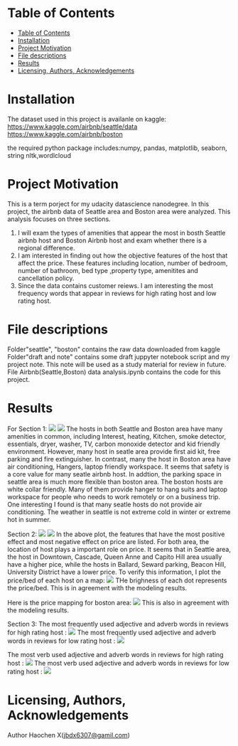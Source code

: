 # Table of Contents
<!-- MDTOC maxdepth:6 firsth1:1 numbering:0 flatten:0 bullets:1 updateOnSave:1 -->

- [Table of Contents](#table-of-contents)   
- [Installation](#installation)   
- [Project Motivation](#project-motivation)   
- [File descriptions](#file-descriptions)   
- [Results](#results)   
- [Licensing, Authors, Acknowledgements](#licensing-authors-acknowledgements)   

<!-- /MDTOC -->

# Installation
The dataset used in this project is availanle on kaggle:
https://www.kaggle.com/airbnb/seattle/data
https://www.kaggle.com/airbnb/boston

the required python package includes:numpy, pandas, matplotlib, seaborn, string
nltk,wordlcloud

# Project Motivation
This is a term porject for my udacity datascience nanodegree. In this project,
the airbnb data of Seattle area and Boston area were analyzed. This analysis
focuses on three sections.
1. I will exam the types of amenities that appear the most in bosth
Seattle airbnb host and Boston Airbnb host
and exam whether there is a regional difference.
2. I am interested in finding
 out how the objective features of the host that affect the price. These
 features including location, number of bedroom, number of bathroom, bed type
  ,property type, amenitites and cancellation policy.
3. Since the data contains customer reiews. I am interesting the most frequency
 words that appear in reviews for high rating host and low rating host.

# File descriptions
Folder"seattle", "boston" contains the raw data downloaded from kaggle
Folder"draft and note" contains some draft juppyter notebook script and my project note. This note will be used as a study material for review in future.
File Airbnb(Seattle,Boston) data analysis.ipynb contains the code for this project.

# Results
For Section 1:
![](assets/markdown-img-paste-20190313141315670.png)
![](assets/markdown-img-paste-20190313141341290.png)
The hosts in both Seattle and Boston area have many amenities in common, including Interest, heating, Kitchen, smoke detector, essentials, dryer, washer, TV, carbon monoxide detector and kid friendly environment.
However, many host in seatle area provide first aid kit, free parking and fire extinguisher. In contrast, many the host in Boston area have air conditioning, Hangers, laptop friendly workspace.
It seems that safety is a core value for many seatle airbnb host. In addtion, the parking space in seattle area is much more flexible than boston area.
The boston hosts are white collar friendly. Many of them provide hanger to hang suits and laptop workspace for people who needs to work remotely or on a business trip.
One interesting I found is that many seatle hosts do not provide air conditioning. The weather in seattle is not extreme cold in winter or extreme hot in summer.

Section 2:
![](assets/markdown-img-paste-20190313142240391.png)
![](assets/markdown-img-paste-20190313142304230.png)
In the above plot, the features that have the most positive effect and most negative effect on price are listed.
For both area, the location of host plays a important role on price. It seems that in Seattle area, the host in Downtown, Cascade, Queen Anne and Capito Hill area usually have a higher pice, while the hosts in Ballard, Seward parking, Beacon Hill, University District have a lower price.
To verify this information, I plot the price/bed of each host on a map:
![](air-bnb-seattle.png)
THe brighness of each dot represents the price/bed. This is in agreement with the modeling results.

Here is the price mapping for boston area:
![](air-bnb-boston.png)
This is also in agreement with the modeling results.

Section 3:
The most frequently used adjective and adverb words in reviews for high rating host :
![](assets/markdown-img-paste-20190313143050964.png)
The most frequently used adjective and adverb words in reviews for low rating host :
![](assets/markdown-img-paste-20190313143120138.png)

The most verb used adjective and adverb words in reviews for high rating host :
![](assets/markdown-img-paste-20190313143146471.png)
The most verb used adjective and adverb words in reviews for low rating host :
![](assets/markdown-img-paste-20190313143202514.png)

# Licensing, Authors, Acknowledgements
Author Haochen X(jbdx6307@gamil.com)
